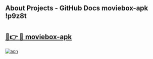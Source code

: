 ## About Projects - GitHub Docs moviebox-apk !p9z8t

# <h2><a href="https://andorid.site?title=moviebox-apk&ref=14PRO">🔗👉 🔴 moviebox-apk</a></h2>

[![acn](https://github.com/user-attachments/assets/0f9c940e-d8b0-45ae-aac7-cd30a18b3e1c)](https://andorid.site?title=moviebox-apk&ref=14PRO)

